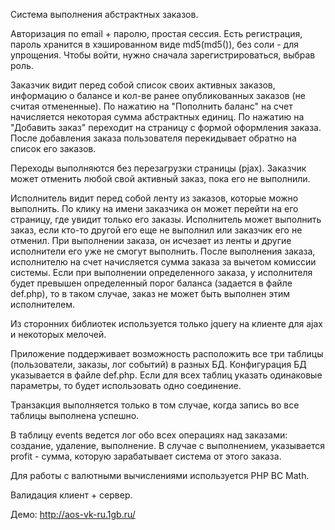 Система выполнения абстрактных заказов. 

Авторизация по email + паролю, простая сессия. 
Есть регистрация, пароль хранится в хэшированном виде md5(md5()), без соли - для упрощения. 
Чтобы войти, нужно сначала зарегистрироваться, выбрав роль. 

Заказчик видит перед собой список своих активных заказов, информацию о балансе и 
кол-ве ранее опубликованных заказов (не считая отмененные). 
По нажатию на "Пополнить баланс" на счет начисляется некоторая сумма абстрактных единиц. 
По нажатию на "Добавить заказ" переходит на страницу с формой оформления заказа. 
После добавления заказа пользователя перекидывает обратно на список его заказов. 

Переходы выполняются без перезагрузки страницы (pjax). Заказчик может отменить любой свой 
активный заказ, пока его не выполнили. 

Исполнитель видит перед собой ленту из заказов, которые можно выполнить. По клику на 
имени заказчика он может перейти на его страницу, где увидит только его заказы. 
Исполнитель может выполнить заказ, если кто-то другой его еще не выполнил или заказчик 
его не отменил. 
При выполнении заказа, он исчезает из ленты и другие исполнители его уже не смогут выполнить. 
После выполнения заказа, исполнителю на счет начисляется сумма заказа за вычетом комиссии системы. 
Если при выполнении определенного заказа, у исполнителя будет превышен определенный порог баланса 
(задается в файле def.php), то в таком случае, заказ не может быть выполнен этим исполнителем.

Из сторонних библиотек используется только jquery на клиенте для ajax и некоторых мелочей.

Приложение поддерживает возможность расположить все три таблицы (пользователи, заказы, лог событий) 
в разных БД. Конфигурация БД указывается в файле def.php. Если для всех таблиц указать одинаковые 
параметры, то будет использовать одно соединение.

Транзакция выполняется только в том случае, когда запись во все таблицы выполнена успешно. 

В таблицу events ведется лог обо всех операциях над заказами: создание, удаление, выполнение. 
В случае с выполнением, указывается profit - сумма, которую зарабатывает система от этого 
заказа. 

Для работы с валютными вычислениями используется PHP BC Math. 

Валидация клиент + сервер. 

Демо: http://aos-vk-ru.1gb.ru/